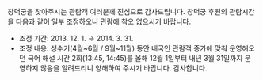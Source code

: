 창덕궁을 찾아주시는 관람객 여러분께 진심으로 감사드립니다. 창덕궁 후원의 관람시간을 다음과 같이 일부 조정하오니 관람에 착오 없으시기 바랍니다.
- 조정 기간: 2013. 12. 1. → 2014. 3. 31.
- 조정 내용: 성수기(4월~6월 / 9월~11월) 동안 내국인 관람객 증가에 맞춰 운영해오던 국어 해설 시간 2회(13:45, 14:45)를 올해 12월 1일부터 내년 3월 31일까지 운영하지 않음을 알려드리니 양해하여 주시기 바랍니다.
감사합니다.